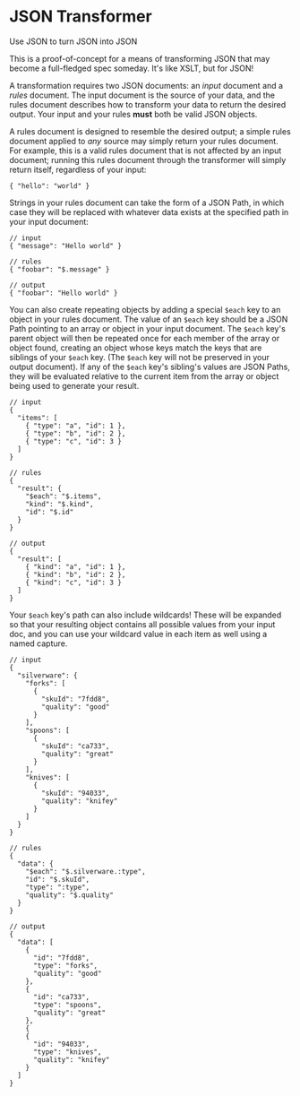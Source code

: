 # JSON Transformer

Use JSON to turn JSON into JSON

This is a proof-of-concept for a means of transforming JSON that may become a full-fledged spec someday. It's like XSLT, but for JSON!

A transformation requires two JSON documents: an _input_ document and a _rules_ document. The input document is the source of your data, and the rules document describes how to transform your data to return the desired output. Your input and your rules **must** both be valid JSON objects.

A rules document is designed to resemble the desired output; a simple rules document applied to _any_ source may simply return your rules document. For example, this is a valid rules document that is not affected by an input document; running this rules document through the transformer will simply return itself, regardless of your input:

    { "hello": "world" }

Strings in your rules document can take the form of a JSON Path, in which case they will be replaced with whatever data exists at the specified path in your input document:

    // input
    { "message": "Hello world" }

    // rules
    { "foobar": "$.message" }

    // output
    { "foobar": "Hello world" }

You can also create repeating objects by adding a special `$each` key to an object in your rules document. The value of an `$each` key should be a JSON Path pointing to an array or object in your input document. The `$each` key's parent object will then be repeated once for each member of the array or object found, creating an object whose keys match the keys that are siblings of your `$each` key. (The `$each` key will not be preserved in your output document). If any of the `$each` key's sibling's values are JSON Paths, they will be evaluated relative to the current item from the array or object being used to generate your result.

    // input
    {
      "items": [
        { "type": "a", "id": 1 },
        { "type": "b", "id": 2 },
        { "type": "c", "id": 3 }
      ]
    }

    // rules
    {
      "result": {
        "$each": "$.items",
        "kind": "$.kind",
        "id": "$.id"
      }
    }

    // output
    {
      "result": [
        { "kind": "a", "id": 1 },
        { "kind": "b", "id": 2 },
        { "kind": "c", "id": 3 }
      ]
    }

Your `$each` key's path can also include wildcards! These will be expanded so that your resulting object contains all possible values from your input doc, and you can use your wildcard value in each item as well using a named capture.

    // input
    {
      "silverware": {
        "forks": [
          {
            "skuId": "7fdd8",
            "quality": "good"
          }
        ],
        "spoons": [
          {
            "skuId": "ca733",
            "quality": "great"
          }
        ],
        "knives": [
          {
            "skuId": "94033",
            "quality": "knifey"
          }
        ]
      }
    }

    // rules
    {
      "data": {
        "$each": "$.silverware.:type",
        "id": "$.skuId",
        "type": ":type",
        "quality": "$.quality"
      }
    }

    // output
    {
      "data": [
        {
          "id": "7fdd8",
          "type": "forks",
          "quality": "good"
        },
        {
          "id": "ca733",
          "type": "spoons",
          "quality": "great"
        },
        {
        {
          "id": "94033",
          "type": "knives",
          "quality": "knifey"
        }
      ]
    }

